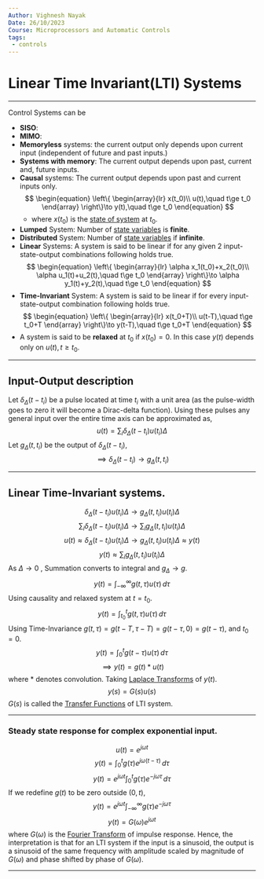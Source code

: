 ```yaml
---
Author: Vighnesh Nayak
Date: 26/10/2023
Course: Microprocessors and Automatic Controls
tags:
 - controls
---
```

# Linear Time Invariant(LTI) Systems
---

Control Systems can be
- **SISO**:
- **MIMO**:
- **Memoryless** systems: the current output only depends upon current input (independent of future and past inputs.)
- **Systems with memory**: The current output depends upon past, current and, future inputs.
- **Causal** systems: The current output depends upon past and current inputs only.
	$$
	\begin{equation}
		\left\{ \begin{array}{lr}
			x(t_0)\\
			u(t),\quad t\ge t_0
		\end{array}
		\right\}\to y(t),\quad t\ge t_0
	\end{equation}
	$$
	- where $x(t_0)$ is the [ state of system](State%20Space%20Representation%20of%20LTI%20systems..md) at $t_0$.
- **Lumped** System: Number of [state variables](State%20Space%20Representation%20of%20LTI%20systems..md) is **finite**.
- **Distributed** System: Number of [state variables](State%20Space%20Representation%20of%20LTI%20systems..md) if **infinite**.
- **Linear** Systems: A system is said to be linear if for any given 2 input-state-output combinations following holds true.
	$$
	\begin{equation}
		\left\{ \begin{array}{lr}
			\alpha x_1(t_0)+x_2(t_0)\\
			\alpha u_1(t)+u_2(t),\quad t\ge t_0
		\end{array}
		\right\}\to \alpha y_1(t)+y_2(t),\quad t\ge t_0
	\end{equation}
	$$
- **Time-Invariant** System: A system is said to be linear if for every input-state-output combination following holds true.
	$$
	\begin{equation}
		\left\{ \begin{array}{lr}
			x(t_0+T)\\
			u(t-T),\quad t\ge t_0+T
		\end{array}
		\right\}\to y(t-T),\quad t\ge t_0+T
	\end{equation}
	$$
- A system is said to be **relaxed** at $t_0$ if $x(t_0)=0$. In this case $y(t)$ depends only on $u(t),t\ge t_0$.
---
## Input-Output description
Let $\delta_\Delta(t-t_i)$ be a pulse located at time $t_i$ with a unit area (as the pulse-width goes to zero it will become a Dirac-delta function). Using these pulses any general input over the entire time axis can be approximated as,
$$u(t) = \sum_i \delta_\Delta(t-t_i) u(t_i)\Delta $$
Let $g_\Delta(t,t_i)$ be the output of $\delta_\Delta(t-t_i)$,
$$\implies \delta_\Delta(t-t_i)\to g_\Delta(t,t_i) $$

---
## Linear Time-Invariant systems.
$$\delta_\Delta(t-t_i)u(t_i)\Delta\to g_\Delta(t,t_i)u(t_i)\Delta $$
$$\sum_i\delta_\Delta(t-t_i)u(t_i)\Delta\to \sum_i g_\Delta(t,t_i)u(t_i)\Delta $$
$$u(t)\approx\delta_\Delta(t-t_i)u(t_i)\Delta\to g_\Delta(t,t_i)u(t_i)\Delta\approx y(t) $$
$$y(t)\approx\sum_ig_\Delta(t,t_i)u(t_i)\Delta $$
As $\Delta\to0$ , Summation converts to integral and $g_\Delta\to g$.
$$y(t)=\int_{-\infty}^\infty g(t,\tau)u(\tau)\,d\tau $$
Using causality and relaxed system at $t=t_0$.
$$y(t)=\int_{t_0}^t g(t,\tau)u(\tau)\,d\tau $$
Using Time-Invariance $g(t,\tau)=g(t-T,\tau-T)=g(t-\tau,0)=g(t-\tau),$ and $t_0=0$.
$$y(t)=\int_0^tg(t-\tau)u(\tau)\,d\tau $$
$$\implies y(t)=g(t)*u(t) $$
where $*$ denotes convolution.
Taking [Laplace Transforms](Laplace%20Transforms.md) of $y(t)$.
$$y(s)=G(s)u(s) $$
$G(s)$ is called the [Transfer Functions](Transfer%20Functions.md) of LTI system.

---
### Steady state response for complex exponential input.
$$u(t)=e^{j\omega t} $$
$$y(t)=\int_0^tg(\tau)e^{j\omega (t-\tau)}\,d\tau $$
$$y(t)=e^{j\omega t}\int_0^t g(\tau)e^{-j\omega\tau}\,d\tau $$
If we redefine $g(t)$ to be zero outside $(0,t)$,
$$y(t)=e^{j\omega t}\int_{-\infty}^{\infty}g(\tau)e^{-j\omega \tau} $$
$$y(t)=G(\omega)e^{j\omega t} $$
where $G(\omega)$ is the [Fourier Transform](Fourier%20Series%20and%20Transforms.md) of impulse response.
Hence, the interpretation is that for an LTI system if the input is a sinusoid, the output is a sinusoid of the same frequency with amplitude scaled by magnitude of $G(\omega)$ and phase shifted by phase of $G(\omega)$.  

---
